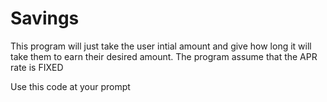 # Savings
This program will just take the user intial amount and give  how long it will take them to earn their desired amount. 
The program assume that the APR rate is FIXED

Use this code at your prompt 
